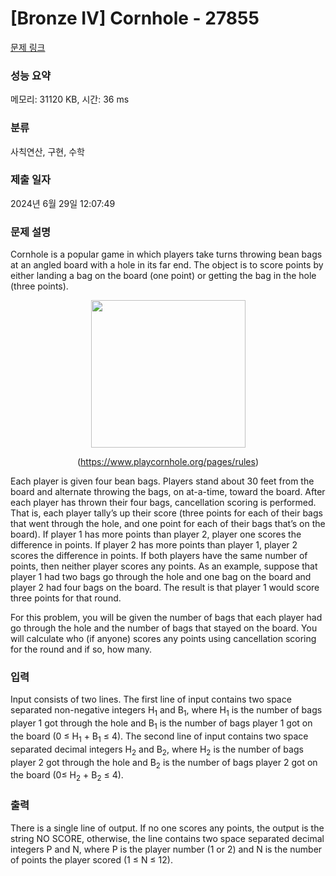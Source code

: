# [Bronze IV] Cornhole - 27855 

[문제 링크](https://www.acmicpc.net/problem/27855) 

### 성능 요약

메모리: 31120 KB, 시간: 36 ms

### 분류

사칙연산, 구현, 수학

### 제출 일자

2024년 6월 29일 12:07:49

### 문제 설명

<p>Cornhole is a popular game in which players take turns throwing bean bags at an angled board with a hole in its far end. The object is to score points by either landing a bag on the board (one point) or getting the bag in the hole (three points).</p>

<p style="text-align: center;"><img alt="" src="" style="width: 247px; height: 236px;"></p>

<p style="text-align: center;">(<a href="https://www.playcornhole.org/pages/rules">https://www.playcornhole.org/pages/rules</a>)</p>

<p>Each player is given four bean bags. Players stand about 30 feet from the board and alternate throwing the bags, on at-a-time, toward the board. After each player has thrown their four bags, cancellation scoring is performed. That is, each player tally’s up their score (three points for each of their bags that went through the hole, and one point for each of their bags that’s on the board). If player 1 has more points than player 2, player one scores the difference in points. If player 2 has more points than player 1, player 2 scores the difference in points. If both players have the same number of points, then neither player scores any points. As an example, suppose that player 1 had two bags go through the hole and one bag on the board and player 2 had four bags on the board. The result is that player 1 would score three points for that round.</p>

<p>For this problem, you will be given the number of bags that each player had go through the hole and the number of bags that stayed on the board. You will calculate who (if anyone) scores any points using cancellation scoring for the round and if so, how many.</p>

### 입력 

 <p>Input consists of two lines. The first line of input contains two space separated non-negative integers H<sub>1</sub> and B<sub>1</sub>, where H<sub>1</sub> is the number of bags player 1 got through the hole and B<sub>1</sub> is the number of bags player 1 got on the board (0 ≤ H<sub>1</sub> + B<sub>1</sub> ≤ 4). The second line of input contains two space separated decimal integers H<sub>2</sub> and B<sub>2</sub>, where H<sub>2</sub> is the number of bags player 2 got through the hole and B<sub>2</sub> is the number of bags player 2 got on the board (0≤ H<sub>2</sub> + B<sub>2</sub> ≤ 4).</p>

### 출력 

 <p>There is a single line of output. If no one scores any points, the output is the string NO SCORE, otherwise, the line contains two space separated decimal integers P and N, where P is the player number (1 or 2) and N is the number of points the player scored (1 ≤ N ≤ 12).</p>

